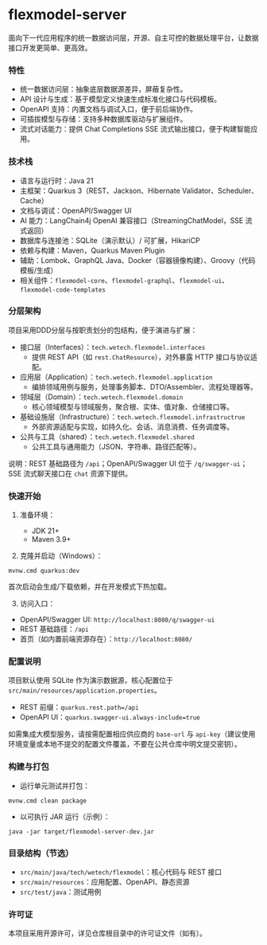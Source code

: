 # flexmodel-server

面向下一代应用程序的统一数据访问层，开源、自主可控的数据处理平台，让数据接口开发更简单、更高效。

### 特性
- 统一数据访问层：抽象底层数据源差异，屏蔽复杂性。
- API 设计与生成：基于模型定义快速生成标准化接口与代码模板。
- OpenAPI 支持：内置文档与调试入口，便于前后端协作。
- 可插拔模型与存储：支持多种数据库驱动与扩展组件。
- 流式对话能力：提供 Chat Completions SSE 流式输出接口，便于构建智能应用。

### 技术栈
- 语言与运行时：Java 21
- 主框架：Quarkus 3（REST、Jackson、Hibernate Validator、Scheduler、Cache）
- 文档与调试：OpenAPI/Swagger UI
- AI 能力：LangChain4j OpenAI 兼容接口（StreamingChatModel，SSE 流式返回）
- 数据库与连接池：SQLite（演示默认）/ 可扩展，HikariCP
- 依赖与构建：Maven，Quarkus Maven Plugin
- 辅助：Lombok、GraphQL Java、Docker（容器镜像构建）、Groovy（代码模板/生成）
- 相关组件：`flexmodel-core`、`flexmodel-graphql`、`flexmodel-ui`、`flexmodel-code-templates`

### 分层架构
项目采用DDD分层与按职责划分的包结构，便于演进与扩展：
- 接口层（Interfaces）：`tech.wetech.flexmodel.interfaces`
  - 提供 REST API（如 `rest.ChatResource`），对外暴露 HTTP 接口与协议适配。
- 应用层（Application）：`tech.wetech.flexmodel.application`
  - 编排领域用例与服务，处理事务脚本、DTO/Assembler、流程处理器等。
- 领域层（Domain）：`tech.wetech.flexmodel.domain`
  - 核心领域模型与领域服务，聚合根、实体、值对象、仓储接口等。
- 基础设施层（Infrastructure）：`tech.wetech.flexmodel.infrastructrue`
  - 外部资源适配与实现，如持久化、会话、消息消费、任务调度等。
- 公共与工具（shared）：`tech.wetech.flexmodel.shared`
  - 公共工具与通用能力（JSON、字符串、路径匹配等）。

说明：REST 基础路径为 `/api`；OpenAPI/Swagger UI 位于 `/q/swagger-ui`；SSE 流式聊天接口在 `chat` 资源下提供。

### 快速开始
1. 准备环境：
   - JDK 21+
   - Maven 3.9+

2. 克隆并启动（Windows）：
```
mvnw.cmd quarkus:dev
```
首次启动会生成/下载依赖，并在开发模式下热加载。

3. 访问入口：
- OpenAPI/Swagger UI: `http://localhost:8080/q/swagger-ui`
- REST 基础路径：`/api`
- 首页（如内置前端资源存在）：`http://localhost:8080/`


### 配置说明
项目默认使用 SQLite 作为演示数据源，核心配置位于 `src/main/resources/application.properties`。
- REST 前缀：`quarkus.rest.path=/api`
- OpenAPI UI：`quarkus.swagger-ui.always-include=true`

如需集成大模型服务，请按需配置相应供应商的 `base-url` 与 `api-key`（建议使用环境变量或本地不提交的配置文件覆盖，不要在公共仓库中明文提交密钥）。

### 构建与打包
- 运行单元测试并打包：
```
mvnw.cmd clean package
```
- 以可执行 JAR 运行（示例）：
```
java -jar target/flexmodel-server-dev.jar
```

### 目录结构（节选）
- `src/main/java/tech/wetech/flexmodel`：核心代码与 REST 接口
- `src/main/resources`：应用配置、OpenAPI、静态资源
- `src/test/java`：测试用例

### 许可证
本项目采用开源许可，详见仓库根目录中的许可证文件（如有）。

